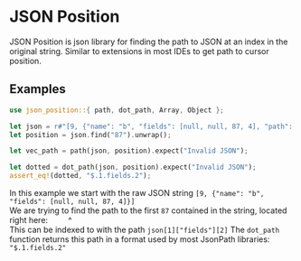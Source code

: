 ﻿# JSON Position

JSON Position is json library for finding the path to JSON at an index in the original string.
Similar to extensions in most IDEs to get path to cursor position.

## Examples

```rust
use json_position::{ path, dot_path, Array, Object };

let json = r#"[9, {"name": "b", "fields": [null, null, 87, 4], "path": "file.txt"}]"#;
let position = json.find("87").unwrap();

let vec_path = path(json, position).expect("Invalid JSON");

let dotted = dot_path(json, position).expect("Invalid JSON");
assert_eq!(dotted, "$.1.fields.2");
```

In this example we start with the raw JSON string `[9, {"name": "b", "fields": [null, null, 87, 4]}]`</br>
We are trying to find the path to the first `87` contained in the string, located right here: &emsp;&emsp;&nbsp;^</br>
This can be indexed to with the path `json[1]["fields"][2]`
The `dot_path` function returns this path in a format used by most JsonPath libraries: `"$.1.fields.2"`
